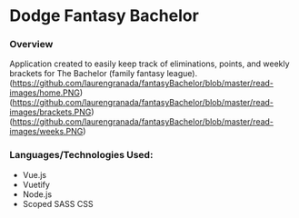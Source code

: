 # Dodge Fantasy Bachelor

### Overview
Application created to easily keep track of eliminations, points, and weekly brackets for The Bachelor (family fantasy league).
(https://github.com/laurengranada/fantasyBachelor/blob/master/read-images/home.PNG)
(https://github.com/laurengranada/fantasyBachelor/blob/master/read-images/brackets.PNG)
(https://github.com/laurengranada/fantasyBachelor/blob/master/read-images/weeks.PNG)

### Languages/Technologies Used:
- Vue.js
- Vuetify
- Node.js
- Scoped SASS CSS
